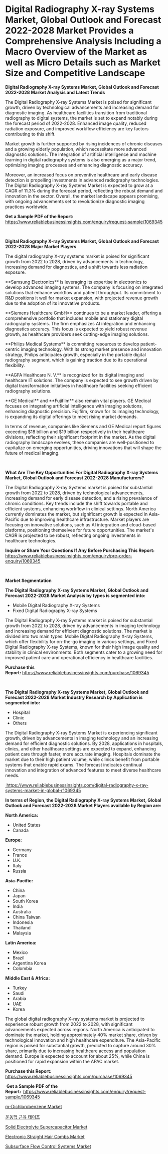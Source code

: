 <p><h1>Digital Radiography X-ray Systems Market, Global Outlook and Forecast 2022-2028 Market Provides a Comprehensive Analysis Including a Macro Overview of the Market as well as Micro Details such as Market Size and Competitive Landscape</h1></p><p><strong>Digital Radiography X-ray Systems Market, Global Outlook and Forecast 2022-2028 Market Analysis and Latest Trends</strong></p>
<p><p>The Digital Radiography X-ray Systems Market is poised for significant growth, driven by technological advancements and increasing demand for diagnostic imaging. As healthcare facilities transition from traditional radiography to digital systems, the market is set to expand notably during the forecast period of 2022-2028. Enhanced image quality, reduced radiation exposure, and improved workflow efficiency are key factors contributing to this shift.</p><p>Market growth is further supported by rising incidences of chronic diseases and a growing elderly population, which necessitate more advanced diagnostic solutions. The integration of artificial intelligence and machine learning in digital radiography systems is also emerging as a major trend, optimizing imaging processes and enhancing diagnostic accuracy.</p><p>Moreover, an increased focus on preventive healthcare and early disease detection is propelling investments in advanced radiography technologies. The Digital Radiography X-ray Systems Market is expected to grow at a CAGR of 11.3% during the forecast period, reflecting the robust demand and innovation in the sector. Overall, the market landscape appears promising, with ongoing advancements set to revolutionize diagnostic imaging practices worldwide.</p></p>
<p><strong>Get a Sample PDF of the Report:&nbsp;</strong> <a href="https://www.reliablebusinessinsights.com/enquiry/request-sample/1069345">https://www.reliablebusinessinsights.com/enquiry/request-sample/1069345</a></p>
<p>&nbsp;</p>
<p><strong>Digital Radiography X-ray Systems Market, Global Outlook and Forecast 2022-2028 Major Market Players</strong></p>
<p><p>The digital radiography X-ray systems market is poised for significant growth from 2022 to 2028, driven by advancements in technology, increasing demand for diagnostics, and a shift towards less radiation exposure.</p><p>**Samsung Electronics** is leveraging its expertise in electronics to develop advanced imaging systems. The company is focusing on integrated solutions that enhance workflow and patient throughput. Its commitment to R&D positions it well for market expansion, with projected revenue growth due to the adoption of its innovative products.</p><p>**Siemens Healthcare GmbH** continues to be a market leader, offering a comprehensive portfolio that includes mobile and stationary digital radiography systems. The firm emphasizes AI integration and enhancing diagnostics accuracy. This focus is expected to yield robust revenue growth, as healthcare providers seek cutting-edge imaging solutions.</p><p>**Philips Medical Systems** is committing resources to develop patient-centric imaging technology. With its strong market presence and innovation strategy, Philips anticipates growth, especially in the portable digital radiography segment, which is gaining traction due to its operational flexibility.</p><p>**AGFA Healthcare N. V.** is recognized for its digital imaging and healthcare IT solutions. The company is expected to see growth driven by digital transformation initiatives in healthcare facilities seeking efficient radiography solutions.</p><p>**GE Medical** and **Fujifilm** also remain vital players. GE Medical focuses on integrating artificial intelligence with imaging solutions, enhancing diagnostic precision. Fujifilm, known for its imaging technology, is expanding its digital offerings to meet rising market demands. </p><p>In terms of revenue, companies like Siemens and GE Medical report figures exceeding $18 billion and $19 billion respectively in their healthcare divisions, reflecting their significant footprint in the market. As the digital radiography landscape evolves, these companies are well-positioned to capitalize on emerging opportunities, driving innovations that will shape the future of medical imaging.</p></p>
<p>&nbsp;</p>
<p><strong>What Are The Key Opportunities For Digital Radiography X-ray Systems Market, Global Outlook and Forecast 2022-2028 Manufacturers?</strong></p>
<p><p>The Digital Radiography X-ray Systems market is poised for substantial growth from 2022 to 2028, driven by technological advancements, increasing demand for early disease detection, and a rising prevalence of chronic conditions. Key trends include the shift towards portable and efficient systems, enhancing workflow in clinical settings. North America currently dominates the market, but significant growth is expected in Asia-Pacific due to improving healthcare infrastructure. Market players are focusing on innovative solutions, such as AI integration and cloud-based platforms, positioning themselves for future opportunities. The market's CAGR is projected to be robust, reflecting ongoing investments in healthcare technologies.</p></p>
<p><strong>Inquire or Share Your Questions If Any Before Purchasing This Report:</strong> <a href="https://www.reliablebusinessinsights.com/enquiry/pre-order-enquiry/1069345">https://www.reliablebusinessinsights.com/enquiry/pre-order-enquiry/1069345</a></p>
<p>&nbsp;</p>
<p><strong>Market Segmentation</strong></p>
<p><strong>The Digital Radiography X-ray Systems Market, Global Outlook and Forecast 2022-2028 Market Analysis by types is segmented into:</strong></p>
<p><ul><li>Mobile Digital Radiography X-ray Systems</li><li>Fixed Digital Radiography X-ray Systems</li></ul></p>
<p><p>The Digital Radiography X-ray Systems market is poised for substantial growth from 2022 to 2028, driven by advancements in imaging technology and increasing demand for efficient diagnostic solutions. The market is divided into two main types: Mobile Digital Radiography X-ray Systems, which offer flexibility for on-the-go imaging in various settings, and Fixed Digital Radiography X-ray Systems, known for their high image quality and stability in clinical environments. Both segments cater to a growing need for improved patient care and operational efficiency in healthcare facilities.</p></p>
<p><strong>Purchase this Report:&nbsp;</strong><a href="https://www.reliablebusinessinsights.com/purchase/1069345">https://www.reliablebusinessinsights.com/purchase/1069345</a></p>
<p>&nbsp;</p>
<p><strong>The Digital Radiography X-ray Systems Market, Global Outlook and Forecast 2022-2028 Market Industry Research by Application is segmented into:</strong></p>
<p><ul><li>Hospital</li><li>Clinic</li><li>Others</li></ul></p>
<p><p>The Digital Radiography X-ray Systems Market is experiencing significant growth, driven by advancements in imaging technology and an increasing demand for efficient diagnostic solutions. By 2028, applications in hospitals, clinics, and other healthcare settings are expected to expand, enhancing patient care through faster, more accurate imaging. Hospitals dominate the market due to their high patient volume, while clinics benefit from portable systems that enable rapid exams. The forecast indicates continual innovation and integration of advanced features to meet diverse healthcare needs.</p></p>
<p><a href="https://www.reliablebusinessinsights.com/digital-radiography-x-ray-systems-market-in-global-r1069345">&nbsp;https://www.reliablebusinessinsights.com/digital-radiography-x-ray-systems-market-in-global-r1069345</a></p>
<p><strong>In terms of Region, the Digital Radiography X-ray Systems Market, Global Outlook and Forecast 2022-2028 Market Players available by Region are:</strong></p>
<p>
    <p> <strong> North America: </strong>
        <ul>
            <li>United States</li>
            <li>Canada</li>
        </ul>
        </p> 
    <p> <strong> Europe: </strong>
        <ul>
            <li>Germany</li>
            <li>France</li>
            <li>U.K.</li>
            <li>Italy</li>
            <li>Russia</li>
        </ul>
        </p> 
    <p> <strong> Asia-Pacific: </strong>
        <ul>
            <li>China</li>
            <li>Japan</li>
            <li>South Korea</li>
            <li>India</li>
            <li>Australia</li>
            <li>China Taiwan</li>
            <li>Indonesia</li>
            <li>Thailand</li>
            <li>Malaysia</li>
        </ul>
        </p> 
    <p> <strong> Latin America: </strong>
        <ul>
            <li>Mexico</li>
            <li>Brazil</li>
            <li>Argentina Korea</li>
            <li>Colombia</li>
        </ul>
        </p> 
    <p> <strong> Middle East & Africa: </strong>
        <ul>
            <li>Turkey</li>
            <li>Saudi</li>
            <li>Arabia</li>
            <li>UAE</li>
            <li>Korea</li>
        </ul>
    </p>
    </p>
<p><p>The global digital radiography X-ray systems market is projected to experience robust growth from 2022 to 2028, with significant advancements expected across regions. North America is anticipated to dominate the market, holding approximately 40% market share, driven by technological innovation and high healthcare expenditure. The Asia-Pacific region is poised for substantial growth, predicted to capture around 30% share, primarily due to increasing healthcare access and population demand. Europe is expected to account for about 25%, while China is positioned for rapid expansion within the APAC market.</p></p>
<p><strong>Purchase this Report: </strong><a href="https://www.reliablebusinessinsights.com/purchase/1069345">https://www.reliablebusinessinsights.com/purchase/1069345</a></p>
<p>&nbsp;<strong>Get a Sample PDF of the Report:&nbsp;&nbsp;</strong><a href="https://www.reliablebusinessinsights.com/enquiry/request-sample/1069345">https://www.reliablebusinessinsights.com/enquiry/request-sample/1069345</a></p>
<p><strong></strong></p>
<p><p><a href="https://issuu.com/reportprime-2/docs/m-dichlorobenzene-market-size-2030._21b84ea8386f32">m-Dichlorobenzene Market</a></p><p><a href="https://medium.com/@nargishadi90/%EA%B7%BC%EC%9C%A1%ED%95%99-%ED%85%8C%EC%9D%B4%ED%94%84-%EC%82%B0%EC%97%85-%EB%B6%84%EC%84%9D-%EB%B3%B4%EA%B3%A0%EC%84%9C-2024%EB%85%84%EB%B6%80%ED%84%B0-2031%EB%85%84%EA%B9%8C%EC%A7%80-%EC%9D%91%EC%9A%A9-%EC%9C%A0%ED%98%95-%EB%B0%8F-%EC%A7%80%EC%97%AD%EB%B3%84%EB%A1%9C-8-3-%EC%9D%98-%EC%97%B0%ED%8F%89%EA%B7%A0-%EC%84%B1%EC%9E%A5%EB%A5%A0-cagr-%EB%A1%9C-%EC%8B%9C%EC%9E%A5-%EA%B7%9C%EB%AA%A8%EA%B0%80-%EC%84%B1%EC%9E%A5%ED%95%A0-%EA%B2%83%EC%9C%BC%EB%A1%9C-%EC%98%88%EC%83%81%EB%90%A9%EB%8B%88%EB%8B%A4-92aab5a23aee">운동학 근육 테이프</a></p><p><a href="https://www.linkedin.com/pulse/solid-electrolyte-supercapacitor-market-emerging-trends-e8szc?trackingId=6q9nN822Sq%2BXNh%2BPpX0Mew%3D%3D">Solid Electrolyte Supercapacitor Market</a></p><p><a href="https://medium.com/@dannellbugess3/electronic-straight-hair-combs-market-growth-outlook-from-2024-to-2031-and-it-is-projecting-at-5-4-16fdc7a2f84b">Electronic Straight Hair Combs Market</a></p><p><a href="https://medium.com/@charles.fisher4346/subsurface-flow-control-systems-market-size-share-analysis-growth-trends-forecast-2024-2031-7e5ad5e47af5">Subsurface Flow Control Systems Market</a></p></p>
